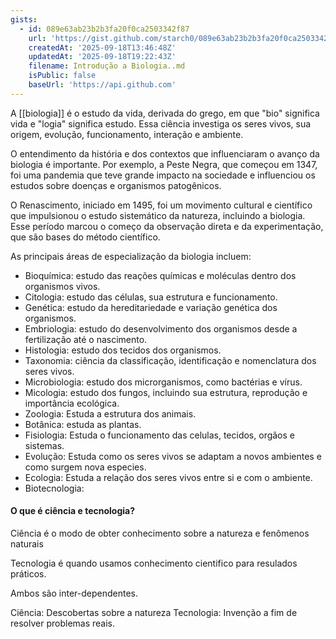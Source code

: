 ```yaml
---
gists:
  - id: 089e63ab23b2b3fa20f0ca2503342f87
    url: 'https://gist.github.com/starch0/089e63ab23b2b3fa20f0ca2503342f87'
    createdAt: '2025-09-18T13:46:48Z'
    updatedAt: '2025-09-18T19:22:43Z'
    filename: Introdução a Biologia..md
    isPublic: false
    baseUrl: 'https://api.github.com'
---
```

A [[biologia]] é o estudo da vida, derivada do grego, em que "bio" significa vida e "logia" significa estudo. Essa ciência investiga os seres vivos, sua origem, evolução, funcionamento, interação e ambiente.

O entendimento da história e dos contextos que influenciaram o avanço da biologia é importante. Por exemplo, a Peste Negra, que começou em 1347, foi uma pandemia que teve grande impacto na sociedade e influenciou os estudos sobre doenças e organismos patogênicos.

O Renascimento, iniciado em 1495, foi um movimento cultural e científico que impulsionou o estudo sistemático da natureza, incluindo a biologia. Esse período marcou o começo da observação direta e da experimentação, que são bases do método científico.

As principais áreas de especialização da biologia incluem:
- Bioquímica: estudo das reações químicas e moléculas dentro dos organismos vivos.
- Citologia: estudo das células, sua estrutura e funcionamento.
- Genética: estudo da hereditariedade e variação genética dos organismos.
- Embriologia: estudo do desenvolvimento dos organismos desde a fertilização até o nascimento.
- Histologia: estudo dos tecidos dos organismos.
- Taxonomia: ciência da classificação, identificação e nomenclatura dos seres vivos.
- Microbiologia: estudo dos microrganismos, como bactérias e vírus.
- Micologia: estudo dos fungos, incluindo sua estrutura, reprodução e importância ecológica.
- Zoologia: Estuda a estrutura dos animais.
- Botânica: estuda as plantas.
- Fisiologia: Estuda o funcionamento das celulas, tecidos, orgãos e sistemas.
- Evolução: Estuda como os seres vivos se adaptam a novos ambientes e como surgem nova especies. 
- Ecologia: Estuda a relação dos seres vivos entre si e com o ambiente.
- Biotecnologia: 

#### O que é ciência e tecnologia?

Ciência é o modo de obter conhecimento sobre a natureza e fenômenos naturais

Tecnologia é quando usamos conhecimento cientifico para resulados práticos. 

Ambos são inter-dependentes. 

Ciência: Descobertas sobre a natureza
Tecnologia: Invenção a fim de resolver problemas reais. 

